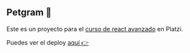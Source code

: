 ## Petgram 🦊

Este es un proyecto para el [curso de react avanzado](https://platzi.com/cursos/react-avanzado/) en Platzi.

Puedes ver el deploy [aquí 👉](https://petgram-e145c.web.app/)
